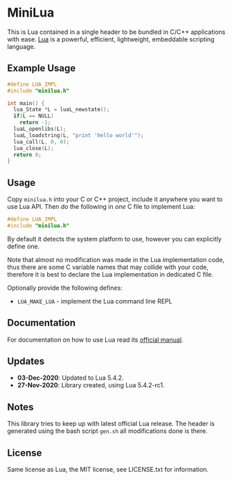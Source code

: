 # MiniLua

This is Lua contained in a single header to be bundled in C/C++ applications with ease.
[Lua](https://www.lua.org/) is a powerful, efficient, lightweight, embeddable scripting language.

## Example Usage

```c
#define LUA_IMPL
#include "minilua.h"

int main() {
  lua_State *L = luaL_newstate();
  if(L == NULL)
    return -1;
  luaL_openlibs(L);
  luaL_loadstring(L, "print 'hello world'");
  lua_call(L, 0, 0);
  lua_close(L);
  return 0;
}

```

## Usage

Copy `minilua.h` into your C or C++ project, include it anywhere you want to use Lua API.
Then do the following in *one* C file to implement Lua:
```c
#define LUA_IMPL
#include "minilua.h"
```

By default it detects the system platform to use, however you can explicitly define one.

Note that almost no modification was made in the Lua implementation code,
thus there are some C variable names that may collide with your code,
therefore it is best to declare the Lua implementation in dedicated C file.

Optionally provide the following defines:
  - `LUA_MAKE_LUA`     - implement the Lua command line REPL

## Documentation

For documentation on how to use Lua read its [official manual](https://www.lua.org/manual/).

## Updates

- **03-Dec-2020**: Updated to Lua 5.4.2.
- **27-Nov-2020**: Library created, using Lua 5.4.2-rc1.

## Notes

This library tries to keep up with latest official Lua release.
The header is generated using the bash script `gen.sh` all modifications done is there.

## License

Same license as Lua, the MIT license, see LICENSE.txt for information.
